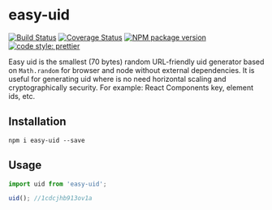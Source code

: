 # easy-uid

[![Build Status](https://travis-ci.org/mjancarik/easy-uid.svg?branch=master)](https://travis-ci.org/mjancarik/easy-uid)
[![Coverage Status](https://coveralls.io/repos/github/mjancarik/easy-uid/badge.svg?branch=master)](https://coveralls.io/github/mjancarik/easy-uid?branch=master)
[![NPM package version](https://img.shields.io/npm/v/easy-uid/latest.svg)](https://www.npmjs.com/package/easy-uid)
[![code style: prettier](https://img.shields.io/badge/code_style-prettier-ff69b4.svg?style=flat-square)](https://github.com/prettier/prettier)

Easy uid is the smallest (70 bytes) random URL-friendly uid generator based on `Math.random` for browser and node without external dependencies. It is useful for generating uid where is no need horizontal scaling and cryptographically security. For example: React Components key, element ids, etc.

## Installation

```
npm i easy-uid --save
```

## Usage

``` javascript
import uid from 'easy-uid';

uid(); //1cdcjhb913ov1a
```
